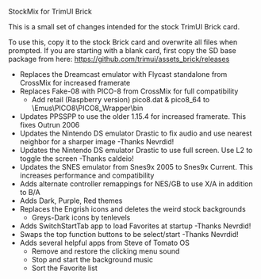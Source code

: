 StockMix for TrimUI Brick

This is a small set of changes intended for the stock TrimUI Brick card.

To use this, copy it to the stock Brick card and overwrite all files when prompted.
If you are starting with a blank card, first copy the SD base package from here:
https://github.com/trimui/assets_brick/releases

- Replaces the Dreamcast emulator with Flycast standalone from CrossMix for increased framerate
- Replaces Fake-08 with PICO-8 from CrossMix for full compatibility
	- Add retail (Raspberry version) pico8.dat & pico8_64 to \Emus\PICO8\PICO8_Wrapper\bin
- Updates PPSSPP to use the older 1.15.4 for increased framerate. This fixes Outrun 2006
- Updates the Nintendo DS emulator Drastic to fix audio and use nearest neighbor for a sharper image -Thanks Nevrdid!
- Updates the Nintendo DS emulator Drastic to use full screen. Use L2 to toggle the screen -Thanks caldeio!
- Updates the SNES emulator from Snes9x 2005 to Snes9x Current. This increases performance and compatibility
- Adds alternate controller remappings for NES/GB to use X/A in addition to B/A
- Adds Dark, Purple, Red themes
- Replaces the Engrish icons and deletes the weird stock backgrounds
	- Greys-Dark icons by tenlevels
- Adds SwitchStartTab app to load Favorites at startup -Thanks Nevrdid!
- Swaps the top function buttons to be select/start -Thanks Nevrdid!
- Adds several helpful apps from Steve of Tomato OS
	- Remove and restore the clicking menu sound
	- Stop and start the background music
	- Sort the Favorite list
